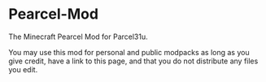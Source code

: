 # Pearcel-Mod
The Minecraft Pearcel Mod for Parcel31u.

You may use this mod for personal and public modpacks as long as you give credit, have a link to this page, and that you do not distribute any files you edit.
